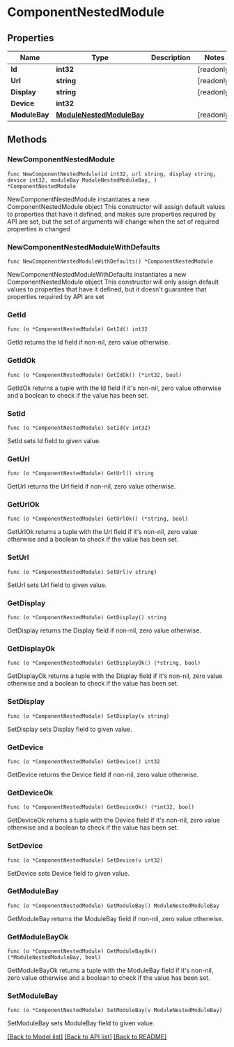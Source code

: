 # ComponentNestedModule

## Properties

Name | Type | Description | Notes
------------ | ------------- | ------------- | -------------
**Id** | **int32** |  | [readonly] 
**Url** | **string** |  | [readonly] 
**Display** | **string** |  | [readonly] 
**Device** | **int32** |  | 
**ModuleBay** | [**ModuleNestedModuleBay**](ModuleNestedModuleBay.md) |  | [readonly] 

## Methods

### NewComponentNestedModule

`func NewComponentNestedModule(id int32, url string, display string, device int32, moduleBay ModuleNestedModuleBay, ) *ComponentNestedModule`

NewComponentNestedModule instantiates a new ComponentNestedModule object
This constructor will assign default values to properties that have it defined,
and makes sure properties required by API are set, but the set of arguments
will change when the set of required properties is changed

### NewComponentNestedModuleWithDefaults

`func NewComponentNestedModuleWithDefaults() *ComponentNestedModule`

NewComponentNestedModuleWithDefaults instantiates a new ComponentNestedModule object
This constructor will only assign default values to properties that have it defined,
but it doesn't guarantee that properties required by API are set

### GetId

`func (o *ComponentNestedModule) GetId() int32`

GetId returns the Id field if non-nil, zero value otherwise.

### GetIdOk

`func (o *ComponentNestedModule) GetIdOk() (*int32, bool)`

GetIdOk returns a tuple with the Id field if it's non-nil, zero value otherwise
and a boolean to check if the value has been set.

### SetId

`func (o *ComponentNestedModule) SetId(v int32)`

SetId sets Id field to given value.


### GetUrl

`func (o *ComponentNestedModule) GetUrl() string`

GetUrl returns the Url field if non-nil, zero value otherwise.

### GetUrlOk

`func (o *ComponentNestedModule) GetUrlOk() (*string, bool)`

GetUrlOk returns a tuple with the Url field if it's non-nil, zero value otherwise
and a boolean to check if the value has been set.

### SetUrl

`func (o *ComponentNestedModule) SetUrl(v string)`

SetUrl sets Url field to given value.


### GetDisplay

`func (o *ComponentNestedModule) GetDisplay() string`

GetDisplay returns the Display field if non-nil, zero value otherwise.

### GetDisplayOk

`func (o *ComponentNestedModule) GetDisplayOk() (*string, bool)`

GetDisplayOk returns a tuple with the Display field if it's non-nil, zero value otherwise
and a boolean to check if the value has been set.

### SetDisplay

`func (o *ComponentNestedModule) SetDisplay(v string)`

SetDisplay sets Display field to given value.


### GetDevice

`func (o *ComponentNestedModule) GetDevice() int32`

GetDevice returns the Device field if non-nil, zero value otherwise.

### GetDeviceOk

`func (o *ComponentNestedModule) GetDeviceOk() (*int32, bool)`

GetDeviceOk returns a tuple with the Device field if it's non-nil, zero value otherwise
and a boolean to check if the value has been set.

### SetDevice

`func (o *ComponentNestedModule) SetDevice(v int32)`

SetDevice sets Device field to given value.


### GetModuleBay

`func (o *ComponentNestedModule) GetModuleBay() ModuleNestedModuleBay`

GetModuleBay returns the ModuleBay field if non-nil, zero value otherwise.

### GetModuleBayOk

`func (o *ComponentNestedModule) GetModuleBayOk() (*ModuleNestedModuleBay, bool)`

GetModuleBayOk returns a tuple with the ModuleBay field if it's non-nil, zero value otherwise
and a boolean to check if the value has been set.

### SetModuleBay

`func (o *ComponentNestedModule) SetModuleBay(v ModuleNestedModuleBay)`

SetModuleBay sets ModuleBay field to given value.



[[Back to Model list]](../README.md#documentation-for-models) [[Back to API list]](../README.md#documentation-for-api-endpoints) [[Back to README]](../README.md)


